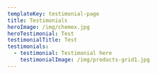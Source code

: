 ```yaml
---
templateKey: testimonial-page
title: Testimonials
heroImage: /img/chemex.jpg
heroTestimonial: Test
testimonialTitle: Test
testimonials:
  - testimonial: Testimonial here
    testimonialImage: /img/products-grid1.jpg
---
```


